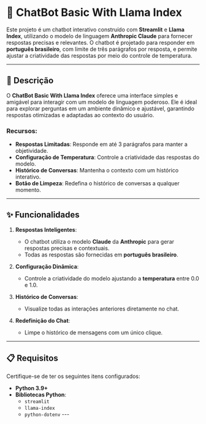 # 🦙 ChatBot Basic With Llama Index

Este projeto é um chatbot interativo construído com **Streamlit** e **Llama Index**, utilizando o modelo de linguagem **Anthropic Claude** para fornecer respostas precisas e relevantes. O chatbot é projetado para responder em **português brasileiro**, com limite de três parágrafos por resposta, e permite ajustar a criatividade das respostas por meio do controle de temperatura.

---

## 📜 Descrição

O **ChatBot Basic With Llama Index** oferece uma interface simples e amigável para interagir com um modelo de linguagem poderoso. Ele é ideal para explorar perguntas em um ambiente dinâmico e ajustável, garantindo respostas otimizadas e adaptadas ao contexto do usuário.

### Recursos:
- **Respostas Limitadas**: Responde em até 3 parágrafos para manter a objetividade.
- **Configuração de Temperatura**: Controle a criatividade das respostas do modelo.
- **Histórico de Conversas**: Mantenha o contexto com um histórico interativo.
- **Botão de Limpeza**: Redefina o histórico de conversas a qualquer momento.

---

## ✨ Funcionalidades

1. **Respostas Inteligentes**:
   - O chatbot utiliza o modelo **Claude** da **Anthropic** para gerar respostas precisas e contextuais.
   - Todas as respostas são fornecidas em **português brasileiro**.

2. **Configuração Dinâmica**:
   - Controle a criatividade do modelo ajustando a **temperatura** entre 0.0 e 1.0.

3. **Histórico de Conversas**:
   - Visualize todas as interações anteriores diretamente no chat.

4. **Redefinição do Chat**:
   - Limpe o histórico de mensagens com um único clique.

---

## 📋 Requisitos

Certifique-se de ter os seguintes itens configurados:

- **Python 3.9+**
- **Bibliotecas Python**:
  - `streamlit`
  - `llama-index`
  - `python-dotenv`
 ---
 
